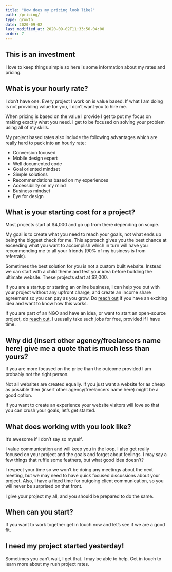 ```yaml
---
title: "How does my pricing look like?"
path: /pricing/
type: growth
date: 2020-09-02
last_modified_at: 2020-09-02T11:33:50-04:00
order: 7
---
```



## This is an investment

I love to keep things simple so here is some information about my rates and pricing.

## What is your hourly rate?

I don’t have one. Every project I work on is value based. If what I am doing is not providing value for you, I don’t want you to hire me.

When pricing is based on the value I provide I get to put my focus on making exactly what you need. I get to be focused on solving your problem using all of my skills.

My project based rates also include the following advantages which are really hard to pack into an hourly rate:

- Conversion focused
- Mobile design expert
- Well documented code
- Goal oriented mindset
- Simple solutions
- Recommendations based on my experiences
- Accessibility on my mind
- Business mindset
- Eye for design

## What is your starting cost for a project?

Most projects start at $4,000 and go up from there depending on scope.

My goal is to create what you need to reach your goals, not what ends up being the biggest check for me. This approach gives you the best chance at exceeding what you want to accomplish which in turn will have you recommending me to all your friends (90% of my business is from referrals).

Sometimes the best solution for you is not a custom built website. Instead we can start with a child theme and test your idea before building the ultimate website. These projects start at $2,000.

If you are a startup or starting an online business, I can help you out with your project without any upfront charge, and create an income share agreement so you can pay as you grow. Do <a href="/contact/">reach out</a> if you have an exciting idea and want to know how this works.

If you are part of an NGO and have an idea, or want to start an open-source project, do <a href="/contact/">reach out</a>. I ususally take such jobs for free, provided if I have time.

## Why did (insert other agency/freelancers name here) give me a quote that is much less than yours?

If you are more focused on the price than the outcome provided I am probably not the right person.

Not all websites are created equally. If you just want a website for as cheap as possible then (insert other agency/freelancers name here) might be a good option.

If you want to create an experience your website visitors will love so that you can crush your goals, let’s get started.

## What does working with you look like?

It’s awesome if I don’t say so myself.

I value communication and will keep you in the loop. I also get really focused on your project and the goals and forget about feelings. I may say a few things that ruffle some feathers, but what good idea doesn’t?

I respect your time so we won’t be doing any meetings about the next meeting, but we may need to have quick focused discussions about your project. Also, I have a fixed time for outgoing client communication, so you will never be surprised on that front.

I give your project my all, and you should be prepared to do the same.

## When can you start?

If you want to work together get in touch now and let’s see if we are a good fit.

## I need my project started yesterday!

Sometimes you can’t wait, I get that. I may be able to help. Get in touch to learn more about my rush project rates.